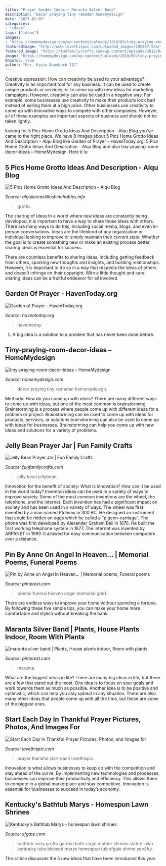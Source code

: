```yaml
---
title: "Prayer Garden Ideas ~ Maranta Silver Band"
description: "Decor praying tiny ramadan homemydesign"
date: "2023-01-07"
categories:
- "ideas"
tags: ["ideas"]
images:
- "https://homemydesign.com/wp-content/uploads/2019/05/tiny-praying-room-decor-ideas.jpg"
featuredImage: "http://www.lovethispic.com/uploaded_images/192387-Start-Each-Day-In-Thankful-Prayer.jpg"
featured_image: "https://funfamilycrafts.com/wp-content/uploads/2012/04/jellybean-prayer-jars.jpg"
image: "https://homemydesign.com/wp-content/uploads/2019/05/tiny-praying-room-decor-ideas.jpg"
ShowToc: true
author: "Mrs. Kacie Baumbach III"
---
```



Creative expression: How can creativity be used to your advantage?
Creativity is an important tool for any business. It can be used to create unique products or services, or to come up with new ideas for marketing campaigns. However, creativity can also be used in a negative way. For example, some businesses use creativity to make their products look bad instead of selling them at a high price. Other businesses use creativity to come up with innovative ways to compete with other companies. However, all of these examples are important aspects of business and should not be taken lightly.

	

		
looking for 5 Pics Home Grotto Ideas And Description - Alqu Blog you've came to the right place. We have 8 Images about 5 Pics Home Grotto Ideas And Description - Alqu Blog like Garden of Prayer - HavenToday.org, 5 Pics Home Grotto Ideas And Description - Alqu Blog and also tiny-praying-room-decor-ideas – HomeMydesign. Here it is:
		
    
## 5 Pics Home Grotto Ideas And Description - Alqu Blog

<img loading=lazy src="https://alquilercastilloshinchables.info/wp-content/uploads/2020/06/Resultado-de-imagen-para-grotto-ideas-Philippines-With-images-....jpg" onerror="this.onerror=null;this.src='https://tse2.mm.bing.net/th?id=OIP.tSdXtKhj5ACOufer-jNF-gAAAA&amp;pid=15.1';" alt="5 Pics Home Grotto Ideas And Description - Alqu Blog">

_Source: alquilercastilloshinchables.info_

>grotto. 

	

The sharing of ideas
In a world where new ideas are constantly being developed, it is important to have a way to share those ideas with others. There are many ways to do this, including social media, blogs, and even in-person conversations.
Ideas are the lifeblood of any organization or individual looking to improve or simply maintain their current state. Whether the goal is to create something new or make an existing process better, sharing ideas is essential for success.

There are countless benefits to sharing ideas, including getting feedback from others, sparking new thoughts and insights, and building relationships. However, it is important to do so in a way that respects the ideas of others and doesn’t infringe on their copyright. With a little thought and care, sharing ideas can be a fruitful endeavor for all involved.

    
## Garden Of Prayer - HavenToday.org

<img loading=lazy src="https://haventoday.org/wp-content/uploads/2020/04/Anchor04222020-3.jpg" onerror="this.onerror=null;this.src='https://tse1.mm.bing.net/th?id=OIP.G9QwSyDQjB9LwufVoAVj2AHaD3&amp;pid=15.1';" alt="Garden of Prayer - HavenToday.org">

_Source: haventoday.org_

>haventoday. 

	

1. A big idea is a solution to a problem that has never been done before.

    
## Tiny-praying-room-decor-ideas – HomeMydesign

<img loading=lazy src="https://homemydesign.com/wp-content/uploads/2019/05/tiny-praying-room-decor-ideas.jpg" onerror="this.onerror=null;this.src='https://tse2.mm.bing.net/th?id=OIP.tG4H7HW-BWFL7iyHxj-6ZAHaHa&amp;pid=15.1';" alt="tiny-praying-room-decor-ideas – HomeMydesign">

_Source: homemydesign.com_

>decor praying tiny ramadan homemydesign. 

	

Methods: How do you come up with ideas?
There are many different ways to come up with ideas, but one of the most common is brainstorming. Brainstorming is a process where people come up with different ideas for a problem or project. Brainstorming can be used to come up with ideas for products, services, or solutions.brainstorming can also be used to come up with ideas for businesses. Brainstorming can help you come up with new ideas and solutions for a variety of problems.

    
## Jelly Bean Prayer Jar | Fun Family Crafts

<img loading=lazy src="https://funfamilycrafts.com/wp-content/uploads/2012/04/jellybean-prayer-jars.jpg" onerror="this.onerror=null;this.src='https://tse1.mm.bing.net/th?id=OIP.AAmi6ymsyQqySs-HeyGCpAHaEr&amp;pid=15.1';" alt="Jelly Bean Prayer Jar | Fun Family Crafts">

_Source: funfamilycrafts.com_

>jelly bean jellybean. 

	

Innovation for the benefit of society: What is innovation? How can it be used in the world today?
Invention ideas can be used in a variety of ways to improve society. Some of the most common inventions are the wheel, the telephone, and the internet. Each invention has had a significant impact on society and has been used in a variety of ways. The wheel was first invented by a man named Ptolemy in 300 BC. He designed an instrument that could be ridden on eggs which he called a “pigeon-carriage”. The phone was first developed by Alexander Graham Bell in 1876. He built the first working telephone system in 1877. The internet was invented by ARPANET in 1969. It allowed for easy communication between computers over a distance.

    
## Pin By Anne On Angel In Heaven... | Memorial Poems, Funeral Poems

<img loading=lazy src="https://i.pinimg.com/736x/92/a3/36/92a3367b2f47ffec38f3b80ed4d8a2d4.jpg" onerror="this.onerror=null;this.src='https://tse4.mm.bing.net/th?id=OIP.l1ZEmRPUbbkMTN-2rtFc0AHaNK&amp;pid=15.1';" alt="Pin by Anne on Angel In Heaven... | Memorial poems, Funeral poems">

_Source: pinterest.com_

>poems funeral heaven angel memorial grief. 

	

There are endless ways to improve your home without spending a fortune. By following these five simple tips, you can make your home more comfortable and stylish without breaking the bank.

    
## Maranta Silver Band | Plants, House Plants Indoor, Room With Plants

<img loading=lazy src="https://i.pinimg.com/736x/b1/54/e1/b154e10fbe6b356c22d493ddd9c67c0e.jpg" onerror="this.onerror=null;this.src='https://tse3.mm.bing.net/th?id=OIP.7AStDlHfpd0VjsYkH5hQ2gHaHa&amp;pid=15.1';" alt="maranta silver band | Plants, House plants indoor, Room with plants">

_Source: pinterest.com_

>maranta. 

	

What are the biggest ideas in life?
There are many big ideas in life, but there are a few that stand out the most. One idea is to focus on your goals and work towards them as much as possible. Another idea is to be positive and optimistic, which can help you stay upbeat in any situation. There are also many other ideas that people come up with all the time, but these are some of the biggest ones.

    
## Start Each Day In Thankful Prayer Pictures, Photos, And Images For

<img loading=lazy src="http://www.lovethispic.com/uploaded_images/192387-Start-Each-Day-In-Thankful-Prayer.jpg" onerror="this.onerror=null;this.src='https://tse1.mm.bing.net/th?id=OIP.3KOw7dBeK-T6nF5zwotd8AHaE8&amp;pid=15.1';" alt="Start Each Day In Thankful Prayer Pictures, Photos, and Images for">

_Source: lovethispic.com_

>prayer thankful start each lovethispic. 

	

Innovation is what allows businesses to keep up with the competition and stay ahead of the curve. By implementing new technologies and processes, businesses can improve their productivity and efficiency. This allows them to compete in a global marketplace and stay competitive. Innovation is essential for businesses to succeed in today’s economy.

    
## Kentucky&#039;s Bathtub Marys - Homespun Lawn Shrines

<img loading=lazy src="https://s.hdnux.com/photos/06/73/67/1818062/5/rawImage.jpg" onerror="this.onerror=null;this.src='https://tse2.mm.bing.net/th?id=OIP.d83MDx7_WONp98EXz6XFMQHaJ4&amp;pid=15.1';" alt="Kentucky&#039;s Bathtub Marys - homespun lawn shrines">

_Source: sfgate.com_

>bathtub mary grotto garden bath virgin mother shrines statue lawn kentucky tubs blessed marys homespun tub sfgate shrine yard ky. 

	

The article discusses the 5 new ideas that have been introduced this year.

